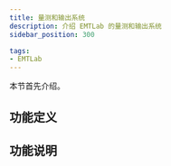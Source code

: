 ```yaml
---
title: 量测和输出系统
description: 介绍 EMTLab 的量测和输出系统
sidebar_position: 300

tags: 
- EMTLab
---
```

本节首先介绍。

## 功能定义


## 功能说明


